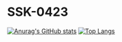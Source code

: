 # SSK-0423
[![Anurag's GitHub stats](https://github-readme-stats.vercel.app/api?username=SSK-0423&theme=cobalt)](https://github.com/anuraghazra/github-readme-stats)
[![Top Langs](https://github-readme-stats.vercel.app/api/top-langs/?username=SSK-0423&layout=compact&theme=tokyonight)](https://github.com/anuraghazra/github-readme-stats)
